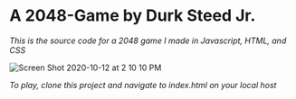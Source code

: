 # A 2048-Game by Durk Steed Jr.

*This is the source code for a 2048 game I made in Javascript, HTML, and CSS*

![Screen Shot 2020-10-12 at 2 10 10 PM](https://user-images.githubusercontent.com/39470477/95777922-16604380-0c95-11eb-8f12-aeb7bfb7fccc.png)

*To play, clone this project and navigate to index.html on your local host*
